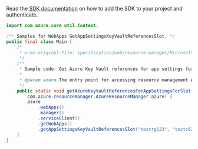 Read the [SDK documentation](https://github.com/Azure/azure-sdk-for-java/blob/azure-resourcemanager_2.14.0/sdk/resourcemanager/azure-resourcemanager/README.md) on how to add the SDK to your project and authenticate.

```java
import com.azure.core.util.Context;

/** Samples for WebApps GetAppSettingsKeyVaultReferencesSlot. */
public final class Main {
    /*
     * x-ms-original-file: specification/web/resource-manager/Microsoft.Web/stable/2021-03-01/examples/GetKeyVaultReferencesForAppSettingsSlot.json
     */
    /**
     * Sample code: Get Azure Key Vault references for app settings for slot.
     *
     * @param azure The entry point for accessing resource management APIs in Azure.
     */
    public static void getAzureKeyVaultReferencesForAppSettingsForSlot(
        com.azure.resourcemanager.AzureResourceManager azure) {
        azure
            .webApps()
            .manager()
            .serviceClient()
            .getWebApps()
            .getAppSettingsKeyVaultReferencesSlot("testrg123", "testc6282", "stage", Context.NONE);
    }
}
```
